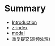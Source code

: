 # Summary

* [Introduction](README.md)
* [z-index](chapter1.md)
* [modal](modal.md)
* [重复提交\(高频处理\)](zhong-fu-ti-jiao.md)

